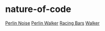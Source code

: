 # nature-of-code

[Perlin Noise](https://alpha.editor.p5js.org/remylindsay/sketches/Hk17KmAjM)
[Perlin Walker](https://alpha.editor.p5js.org/remylindsay/sketches/rkHx_XAiM)
[Racing Bars](https://alpha.editor.p5js.org/remylindsay/sketches/HkWdFX0jz)
[Walker](https://alpha.editor.p5js.org/remylindsay/sketches/HJxJqXRjf)
